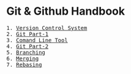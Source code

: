 # Git & Github Handbook
<pre>
1. <a href="https://github.com/Anupriya1729/git-handbook/blob/main/1.%20Version%20Control%20System.md">Version Control System</a>
2. <a href="https://github.com/Anupriya1729/git-handbook/blob/main/2.%20Git%20(Part-1).md">Git Part-1</a>
3. <a href="https://github.com/Anupriya1729/git-handbook/blob/main/3.%20Command%20Line%20Tool%20(Optional).md">Comand Line Tool</a>
4. <a href="https://github.com/Anupriya1729/git-handbook/blob/main/4.%20Git%20(Part-2).md">Git Part-2</a>
5. <a href="https://github.com/Anupriya1729/git-handbook/blob/main/5.%20Branching.md">Branching</a>
6. <a href="https://github.com/Anupriya1729/git-handbook/blob/main/6.%20Merging.md">Merging</a>
7. <a href="https://github.com/Anupriya1729/git-handbook/blob/main/7.%20Rebasing.md">Rebasing</a>
</pre>
